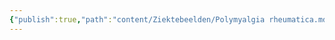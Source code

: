 ```yaml
---
{"publish":true,"path":"content/Ziektebeelden/Polymyalgia rheumatica.md","permalink":"/content/ziektebeelden/polymyalgia-rheumatica/","title":"Polymyalgia rheumatica","draft":true,"tags":["draft","Ziektebeeld"]}
---
```


